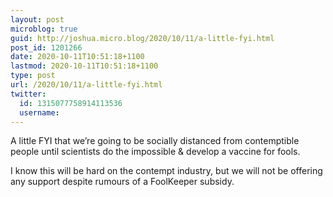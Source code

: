 ```yaml
---
layout: post
microblog: true
guid: http://joshua.micro.blog/2020/10/11/a-little-fyi.html
post_id: 1201266
date: 2020-10-11T10:51:18+1100
lastmod: 2020-10-11T10:51:18+1100
type: post
url: /2020/10/11/a-little-fyi.html
twitter:
  id: 1315077758914113536
  username: 
---
```

A little FYI that we’re going to be socially distanced from contemptible people until scientists do the impossible & develop a vaccine for fools.

I know this will be hard on the contempt industry, but we will not be offering any support despite rumours of a FoolKeeper subsidy.
